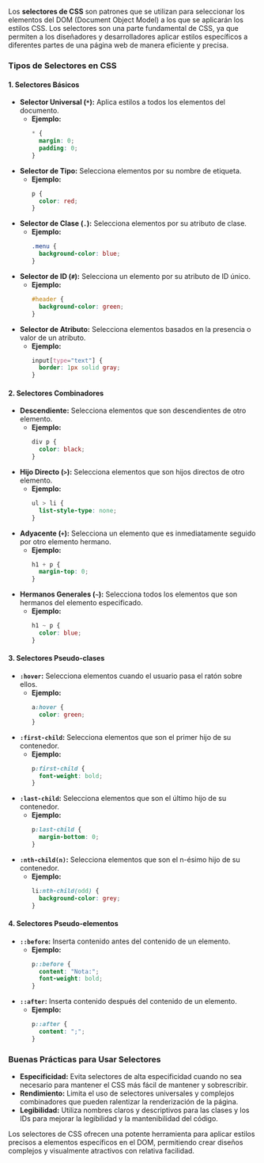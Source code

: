 Los **selectores de CSS** son patrones que se utilizan para seleccionar los elementos del DOM (Document Object Model) a los que se aplicarán los estilos CSS. Los selectores son una parte fundamental de CSS, ya que permiten a los diseñadores y desarrolladores aplicar estilos específicos a diferentes partes de una página web de manera eficiente y precisa.

### **Tipos de Selectores en CSS**

#### **1. Selectores Básicos**
- **Selector Universal (`*`):** Aplica estilos a todos los elementos del documento.
  - **Ejemplo:**
    ```css
    * {
      margin: 0;
      padding: 0;
    }
    ```
- **Selector de Tipo:** Selecciona elementos por su nombre de etiqueta.
  - **Ejemplo:**
    ```css
    p {
      color: red;
    }
    ```
- **Selector de Clase (`.`):** Selecciona elementos por su atributo de clase.
  - **Ejemplo:**
    ```css
    .menu {
      background-color: blue;
    }
    ```
- **Selector de ID (`#`):** Selecciona un elemento por su atributo de ID único.
  - **Ejemplo:**
    ```css
    #header {
      background-color: green;
    }
    ```
- **Selector de Atributo:** Selecciona elementos basados en la presencia o valor de un atributo.
  - **Ejemplo:**
    ```css
    input[type="text"] {
      border: 1px solid gray;
    }
    ```

#### **2. Selectores Combinadores**
- **Descendiente:** Selecciona elementos que son descendientes de otro elemento.
  - **Ejemplo:**
    ```css
    div p {
      color: black;
    }
    ```
- **Hijo Directo (`>`):** Selecciona elementos que son hijos directos de otro elemento.
  - **Ejemplo:**
    ```css
    ul > li {
      list-style-type: none;
    }
    ```
- **Adyacente (`+`):** Selecciona un elemento que es inmediatamente seguido por otro elemento hermano.
  - **Ejemplo:**
    ```css
    h1 + p {
      margin-top: 0;
    }
    ```
- **Hermanos Generales (`~`):** Selecciona todos los elementos que son hermanos del elemento especificado.
  - **Ejemplo:**
    ```css
    h1 ~ p {
      color: blue;
    }
    ```

#### **3. Selectores Pseudo-clases**
- **`:hover`:** Selecciona elementos cuando el usuario pasa el ratón sobre ellos.
  - **Ejemplo:**
    ```css
    a:hover {
      color: green;
    }
    ```
- **`:first-child`:** Selecciona elementos que son el primer hijo de su contenedor.
  - **Ejemplo:**
    ```css
    p:first-child {
      font-weight: bold;
    }
    ```
- **`:last-child`:** Selecciona elementos que son el último hijo de su contenedor.
  - **Ejemplo:**
    ```css
    p:last-child {
      margin-bottom: 0;
    }
    ```
- **`:nth-child(n)`:** Selecciona elementos que son el n-ésimo hijo de su contenedor.
  - **Ejemplo:**
    ```css
    li:nth-child(odd) {
      background-color: grey;
    }
    ```

#### **4. Selectores Pseudo-elementos**
- **`::before`:** Inserta contenido antes del contenido de un elemento.
  - **Ejemplo:**
    ```css
    p::before {
      content: "Nota:";
      font-weight: bold;
    }
    ```
- **`::after`:** Inserta contenido después del contenido de un elemento.
  - **Ejemplo:**
    ```css
    p::after {
      content: ";";
    }
    ```

### **Buenas Prácticas para Usar Selectores**
- **Especificidad:** Evita selectores de alta especificidad cuando no sea necesario para mantener el CSS más fácil de mantener y sobrescribir.
- **Rendimiento:** Limita el uso de selectores universales y complejos combinadores que pueden ralentizar la renderización de la página.
- **Legibilidad:** Utiliza nombres claros y descriptivos para las clases y los IDs para mejorar la legibilidad y la mantenibilidad del código.

Los selectores de CSS ofrecen una potente herramienta para aplicar estilos precisos a elementos específicos en el DOM, permitiendo crear diseños complejos y visualmente atractivos con relativa facilidad.
